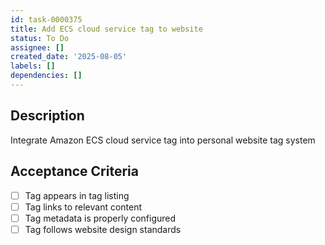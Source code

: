 ```yaml
---
id: task-0000375
title: Add ECS cloud service tag to website
status: To Do
assignee: []
created_date: '2025-08-05'
labels: []
dependencies: []
---
```


## Description

Integrate Amazon ECS cloud service tag into personal website tag system

## Acceptance Criteria

- [ ] Tag appears in tag listing
- [ ] Tag links to relevant content
- [ ] Tag metadata is properly configured
- [ ] Tag follows website design standards
